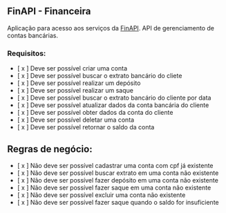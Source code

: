 ## FinAPI - Financeira

Aplicação para acesso aos serviços da [FinAPI](https://www.finapi.com.br/).
API de gerenciamento de contas bancárias.

### Requisitos: 

- [ x ] Deve ser possível criar uma conta
- [ x ] Deve ser possível buscar o extrato bancário do cliete
- [ x ] Deve ser possível realizar um depósito
- [ x ] Deve ser possível realizar um saque
- [ x ] Deve ser possível buscar o extrato bancário do cliente por data
- [ x ] Deve ser possível atualizar dados da conta bancária do cliente
- [ x ] Deve ser possível obter dados da conta do cliente
- [ x ] Deve ser possível deletar uma conta
- [ x ] Deve ser possível retornar o saldo da conta

## Regras de negócio: 

- [ x ] Não deve ser possível cadastrar uma conta com cpf já existente
- [ x ] Não deve ser possível buscar extrato em uma conta não existente
- [ x ] Não deve ser possível fazer depósito em uma conta não existente
- [ x ] Não deve ser possível fazer saque em uma conta não existente
- [ x ] Não deve ser possível excluir uma conta não existente
- [ x ] Não deve ser possível fazer saque quando o saldo for insuficiente 